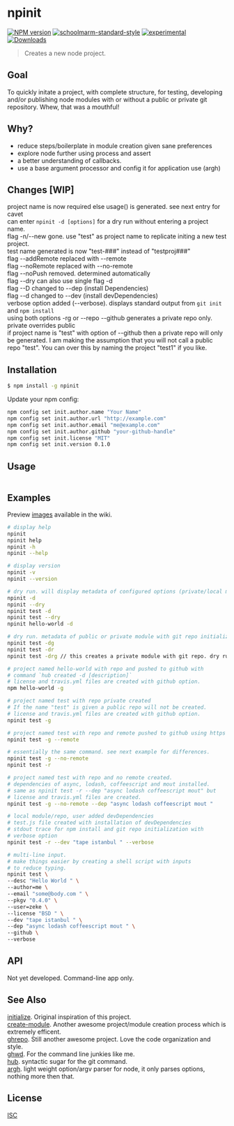 # npinit
[![NPM version][npm-image]][npm-url]
[![schoolmarm-standard-style][marm-image]][marm-url]
[![experimental][stability-image]][stability-url]
[![Downloads][downloads-image]][downloads-url]  

> Creates a new node project.

## Goal

To quickly initate a project, with complete structure, for testing, developing and/or publishing node modules with or without a public or private git repository. Whew, that was a mouthful!

## Why?

- reduce steps/boilerplate in module creation given sane preferences
- explore node further using process and assert
- a better understanding of callbacks.
- use a base argument processor and config it for application use (argh)

## Changes [WIP]

project name is now required else usage() is generated. see next entry for cavet   
can enter `npinit -d [options]` for a dry run without entering a project name.   
flag -n/--new gone. use "test" as project name to replicate initing a new test project.   
test name generated is now "test-###" instead of "testproj###"   
flag --addRemote replaced with --remote   
flag --noRemote replaced with --no-remote   
flag --noPush removed. determined automatically   
flag --dry can also use single flag -d   
flag --D changed to --dep (install Dependencies)   
flag --d changed to --dev (install devDependencies)   
verbose option added (--verbose). displays standard output from `git init` and `npm install`   
using both options -rg or --repo --github generates a private repo only. private overrides public   
if project name is "test" with option of --github then a private repo will only be generated. I am making the assumption that you will not call a public repo "test". You can over this by naming the project "test1" if you like.   

## Installation
```bash
$ npm install -g npinit
```

Update your npm config:

``` bash
npm config set init.author.name "Your Name"
npm config set init.author.url "http://example.com"
npm config set init.author.email "me@example.com"
npm config set init.author.github "your-github-handle"
npm config set init.license "MIT"
npm config set init.version 0.1.0
```

## Usage
```js

```
## Examples

Preview [images](https://github.com/akileez/npinit/wiki/preview-images) available in the wiki.

```sh
# display help  
npinit
npinit help
npinit -h
npinit --help

# display version
npinit -v
npinit --version

# dry run. will display metadata of configured options (private/local module)  
npinit -d
npinit --dry
npinit test -d
npinit test --dry
npinit hello-world -d 

# dry run. metadata of public or private module with git repo initialization. 
npinit test -dg
npinit test -dr 
npinit test -drg // this creates a private module with git repo. dry run though. 

# project named hello-world with repo and pushed to github with 
# command `hub created -d [description]`
# license and travis.yml files are created with github option.
npm hello-world -g

# project named test with repo private created
# If the name "test" is given a public repo will not be created.
# license and travis.yml files are created with github option.
npinit test -g    

# project named test with repo and remote pushed to github using https
npinit test -g --remote 

# essentially the same command. see next example for differences.
npinit test -g --no-remote
npinit test -r

# project named test with repo and no remote created. 
# dependencies of async, lodash, coffeescript and mout installed. 
# same as npinit test -r --dep "async lodash coffeescript mout" but
# license and travis.yml files are created.
npinit test -g --no-remote --dep "async lodash coffeescript mout " 

# local module/repo, user added devDependencies
# test.js file created with installation of devDependencies
# stdout trace for npm install and git repo initialization with
# verbose option
npinit test -r --dev "tape istanbul " --verbose

# multi-line input. 
# make things easier by creating a shell script with inputs
# to reduce typing.
npinit test \
--desc "Hello World " \
--author=me \
--email "some@body.com " \
--pkgv "0.4.0" \
--user=zeke \
--license "BSD " \
--dev "tape istanbul " \
--dep "async lodash coffeescript mout " \
--github \
--verbose
```

## API

Not yet developed. Command-line app only. 


## See Also
[initialize](https://www.npmjs.com/package/initialize). Original inspiration of this project.  
[create-module](https://github.com/finnp/create-module). Another awesome project/module creation process which is extremely efficent.   
[ghrepo](https://github.com/mattdesl/ghrepo). Still another awesome project. Love the code organization and style.  
[ghwd](https://github.com/zeke/ghwd). For the command line junkies like me.  
[hub](https://github.com/github/hub). syntactic sugar for the git command.  
[argh](https://www.npmjs.com/package/argh). light weight option/argv parser for node, it only parses options, nothing more then that.  

## License
[ISC](https://github.com/akileez/npinit/blob/master/LICENSE)

[npm-image]: https://img.shields.io/npm/v/npinit.svg?style=flat-square
[npm-url]: https://npmjs.org/package/npinit
[marm-image]: https://img.shields.io/badge/code%20style-marm-brightgreen.svg?style=flat-square
[marm-url]: https://github.com/akileez/eslint-config-marm
[stability-image]: https://img.shields.io/badge/stability-experimental-darkorange.svg?style=flat-square
[stability-url]: https://github.com/akileez/npinit
[downloads-image]: http://img.shields.io/npm/dm/npinit.svg?style=flat-square
[downloads-url]: https://npmjs.org/package/npinit
[license-img]: https://img.shields.io/badge/license-ISC-blue.svg?style=flat-square
[license-url]: https://github.com/akileez/npinit/blob/master/license.md
